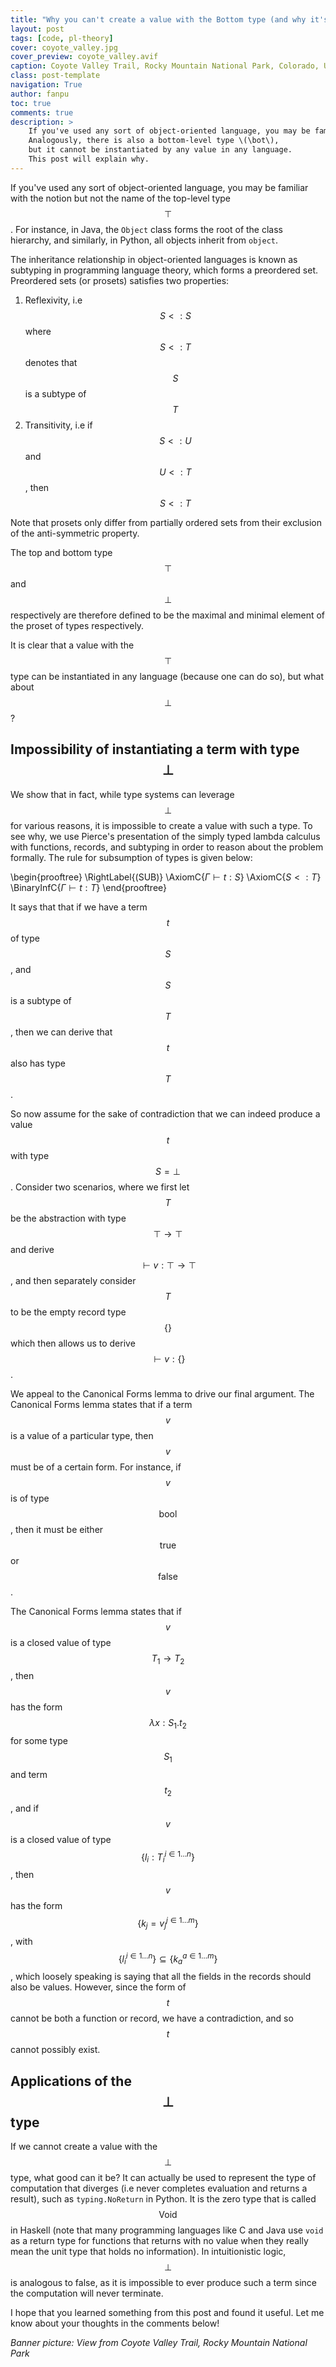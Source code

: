 ```yaml
---
title: "Why you can't create a value with the Bottom type (and why it's still useful)"
layout: post
tags: [code, pl-theory]
cover: coyote_valley.jpg
cover_preview: coyote_valley.avif
caption: Coyote Valley Trail, Rocky Mountain National Park, Colorado, USA
class: post-template
navigation: True
author: fanpu
toc: true
comments: true
description: >
    If you've used any sort of object-oriented language, you may be familiar with the notion but not the name of the top-level type \(\top\). For instance, in Java, the `Object` class forms the root of the class hierarchy, and similarly, in Python, all objects inherit from `object`. 
    Analogously, there is also a bottom-level type \(\bot\),
    but it cannot be instantiated by any value in any language. 
    This post will explain why.
---
```


If you've used any sort of object-oriented language, you may be familiar with the notion but not the name of the top-level type $$\top$$. For instance, in Java, the `Object` class forms the root of the class hierarchy, and similarly, in Python, all objects inherit from `object`. 

The inheritance relationship in object-oriented languages is known as subtyping in programming language theory, which forms a preordered set. Preordered sets (or prosets) satisfies two properties:

1. Reflexivity, i.e $$S <: S$$ where $$S<:T$$ denotes that $$S$$ is a subtype of $$T$$
2. Transitivity, i.e if $$S <: U $$ and $$U <: T$$, then $$S <: T$$

Note that prosets only differ from partially ordered sets from their exclusion of the anti-symmetric property.

The top and bottom type $$\top$$ and $$\bot$$ respectively are therefore defined to be the maximal and minimal element of the proset of types respectively.

It is clear that a value with the $$\top$$ type can be instantiated in any language (because one can do so), but what about $$\bot$$?

## Impossibility of instantiating a term with type $$\bot$$

We show that in fact, while type systems can leverage $$\bot$$ for various reasons, it is impossible to create a value with such a type. To see why, we use Pierce's presentation of the simply typed lambda calculus with functions, records, and subtyping in order to reason about the problem formally. The rule for subsumption of types is given below:

\begin{prooftree}
\RightLabel{\(SUB\)}
\AxiomC{$\Gamma \vdash t : S$}
\AxiomC{$S <: T$}
\BinaryInfC{$\Gamma \vdash t : T$}
\end{prooftree}

It says that that if we have a term $$t$$ of type $$S$$, and $$S$$ is a subtype of $$T$$, then we can derive that $$t$$ also has type $$T$$. 

So now assume for the sake of contradiction that we can indeed produce a value $$t$$ with type $$S = \bot$$. Consider two scenarios, where we first let $$T$$ be the abstraction with type $$\top \rightarrow \top$$ and derive $$\vdash v : \top \rightarrow \top$$, and then separately consider $$T$$ to be the empty record type $$\{\}$$ which then allows us to derive $$\vdash v : \{\}$$. 

We appeal to the Canonical Forms lemma to drive our final argument. The Canonical Forms lemma states that if a term $$v$$ is a value of a particular type, then $$v$$ must be of a certain form. For instance, if $$v$$ is of type $$\textsf{bool}$$, then it must be either $$\textsf{true}$$ or $$\textsf{false}$$.

The Canonical Forms lemma states that if $$v$$ is a closed value of type $$T_1 \rightarrow T_2$$, then $$v$$ has the form $$\lambda x : S_1.t_2$$ for some type $$S_1$$ and term $$t_2$$, and if $$v$$ is a closed value of type $$\{l_i : T_i^{i \in 1 \dots n} \}$$, then $$v$$ has the form $$\{k_j = v_j^{j \in 1\dots m} \}$$, with $$\{ l_i^{i \in 1 \dots n }\} \subseteq \{ k_a^{a \in 1\dots m}\}$$, which loosely speaking is saying that all the fields in the records should also be values. However, since the form of $$t$$ cannot be both a function or record, we have a contradiction, and so $$t$$ cannot possibly exist.

## Applications of the $$\bot$$ type

If we cannot create a value with the $$\bot$$ type, what good can it be? It can actually be used to represent the type of computation that diverges (i.e never completes evaluation and returns a result), such as `typing.NoReturn` in Python. It is the zero type that is called $$\textsf{Void}$$ in Haskell (note that many programming languages like C and Java use `void` as a return type for functions that returns with no value when they really mean the unit type that holds no information). In intuitionistic logic, $$\bot$$ is analogous to false, as it is impossible to ever produce such a term since the computation will never terminate.

I hope that you learned something from this post and found it useful. Let me know about your thoughts in the comments below!

*Banner picture: View from Coyote Valley Trail, Rocky Mountain National Park*

